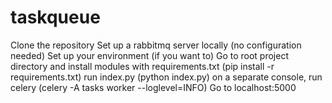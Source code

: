 # taskqueue

Clone the repository
Set up a rabbitmq server locally (no configuration needed)
Set up your environment (if you want to)
Go to root project directory and install modules with requirements.txt (pip install -r requirements.txt)
run index.py (python index.py)
on a separate console, run celery (celery -A tasks worker --loglevel=INFO)
Go to localhost:5000
